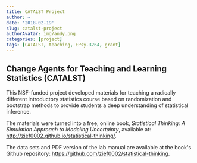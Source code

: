 ```yaml
---
title: CATALST Project
author: ~
date: '2018-02-19'
slug: catalst-project
authorAvatar: img/andy.png
categories: [project]
tags: [CATALST, teaching, EPsy-3264, grant]
---
```


## Change Agents for Teaching and Learning Statistics (CATALST)

This NSF-funded project developed materials for teaching a radically different introductory statistics course based on randomization and bootstrap methods to provide students a deep understanding of statistical inference.

The materials were turned into a free, online book, *Statistical Thinking: A Simulation Approach to Modeling Uncertainty*, available at: http://zief0002.github.io/statistical-thinking/. 

The data sets and PDF version of the lab manual are available at the book's Github repository: https://github.com/zief0002/statistical-thinking.

